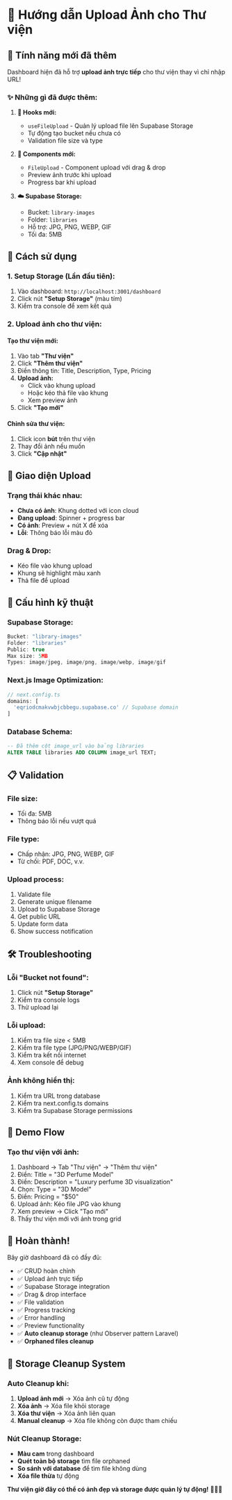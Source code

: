 # 📸 Hướng dẫn Upload Ảnh cho Thư viện

## 🎯 Tính năng mới đã thêm

Dashboard hiện đã hỗ trợ **upload ảnh trực tiếp** cho thư viện thay vì chỉ nhập URL!

### ✨ **Những gì đã được thêm:**

1. **🔧 Hooks mới:**
   - `useFileUpload` - Quản lý upload file lên Supabase Storage
   - Tự động tạo bucket nếu chưa có
   - Validation file size và type

2. **🎨 Components mới:**
   - `FileUpload` - Component upload với drag & drop
   - Preview ảnh trước khi upload
   - Progress bar khi upload

3. **☁️ Supabase Storage:**
   - Bucket: `library-images`
   - Folder: `libraries`
   - Hỗ trợ: JPG, PNG, WEBP, GIF
   - Tối đa: 5MB

## 🚀 Cách sử dụng

### **1. Setup Storage (Lần đầu tiên):**
1. Vào dashboard: `http://localhost:3001/dashboard`
2. Click nút **"Setup Storage"** (màu tím)
3. Kiểm tra console để xem kết quả

### **2. Upload ảnh cho thư viện:**

#### **Tạo thư viện mới:**
1. Vào tab **"Thư viện"**
2. Click **"Thêm thư viện"**
3. Điền thông tin: Title, Description, Type, Pricing
4. **Upload ảnh:**
   - Click vào khung upload
   - Hoặc kéo thả file vào khung
   - Xem preview ảnh
5. Click **"Tạo mới"**

#### **Chỉnh sửa thư viện:**
1. Click icon **bút** trên thư viện
2. Thay đổi ảnh nếu muốn
3. Click **"Cập nhật"**

## 🎨 Giao diện Upload

### **Trạng thái khác nhau:**
- **Chưa có ảnh**: Khung dotted với icon cloud
- **Đang upload**: Spinner + progress bar
- **Có ảnh**: Preview + nút X để xóa
- **Lỗi**: Thông báo lỗi màu đỏ

### **Drag & Drop:**
- Kéo file vào khung upload
- Khung sẽ highlight màu xanh
- Thả file để upload

## 🔧 Cấu hình kỹ thuật

### **Supabase Storage:**
```typescript
Bucket: "library-images"
Folder: "libraries"
Public: true
Max size: 5MB
Types: image/jpeg, image/png, image/webp, image/gif
```

### **Next.js Image Optimization:**
```typescript
// next.config.ts
domains: [
  'eqriodcmakvwbjcbbegu.supabase.co' // Supabase domain
]
```

### **Database Schema:**
```sql
-- Đã thêm cột image_url vào bảng libraries
ALTER TABLE libraries ADD COLUMN image_url TEXT;
```

## 📋 Validation

### **File size:**
- Tối đa: 5MB
- Thông báo lỗi nếu vượt quá

### **File type:**
- Chấp nhận: JPG, PNG, WEBP, GIF
- Từ chối: PDF, DOC, v.v.

### **Upload process:**
1. Validate file
2. Generate unique filename
3. Upload to Supabase Storage
4. Get public URL
5. Update form data
6. Show success notification

## 🛠️ Troubleshooting

### **Lỗi "Bucket not found":**
1. Click nút **"Setup Storage"**
2. Kiểm tra console logs
3. Thử upload lại

### **Lỗi upload:**
1. Kiểm tra file size < 5MB
2. Kiểm tra file type (JPG/PNG/WEBP/GIF)
3. Kiểm tra kết nối internet
4. Xem console để debug

### **Ảnh không hiển thị:**
1. Kiểm tra URL trong database
2. Kiểm tra next.config.ts domains
3. Kiểm tra Supabase Storage permissions

## 🎯 Demo Flow

### **Tạo thư viện với ảnh:**
1. Dashboard → Tab "Thư viện" → "Thêm thư viện"
2. Điền: Title = "3D Perfume Model"
3. Điền: Description = "Luxury perfume 3D visualization"
4. Chọn: Type = "3D Model"
5. Điền: Pricing = "$50"
6. Upload ảnh: Kéo file JPG vào khung
7. Xem preview → Click "Tạo mới"
8. Thấy thư viện mới với ảnh trong grid

## 🎵 Hoàn thành!

Bây giờ dashboard đã có đầy đủ:
- ✅ CRUD hoàn chỉnh
- ✅ Upload ảnh trực tiếp
- ✅ Supabase Storage integration
- ✅ Drag & drop interface
- ✅ File validation
- ✅ Progress tracking
- ✅ Error handling
- ✅ Preview functionality
- ✅ **Auto cleanup storage** (như Observer pattern Laravel)
- ✅ **Orphaned files cleanup**

## 🧹 **Storage Cleanup System**

### **Auto Cleanup khi:**
1. **Upload ảnh mới** → Xóa ảnh cũ tự động
2. **Xóa ảnh** → Xóa file khỏi storage
3. **Xóa thư viện** → Xóa ảnh liên quan
4. **Manual cleanup** → Xóa file không còn được tham chiếu

### **Nút Cleanup Storage:**
- **Màu cam** trong dashboard
- **Quét toàn bộ storage** tìm file orphaned
- **So sánh với database** để tìm file không dùng
- **Xóa file thừa** tự động

**Thư viện giờ đây có thể có ảnh đẹp và storage được quản lý tự động!** 📸✨🧹
